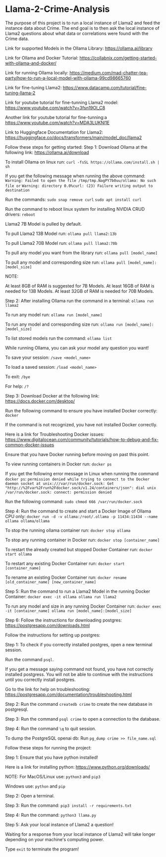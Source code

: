 # Llama-2-Crime-Analysis



The purpose of this project is to run a local instance of Llama2
and feed the instance data about Crime. The end goal is to then
ask the local instance of Llama2 questions about what data or
correlations were found with the Crime data.



Link for supported Models in the Ollama Library:
https://ollama.ai/library

Link for Ollama and Docker Tutorial:
https://collabnix.com/getting-started-with-ollama-and-docker/

Link for running Ollama locally:
https://medium.com/mad-chatter-tea-party/how-to-run-a-local-model-with-ollama-99cd98665760

Link for fine-tuning Llama2:
https://www.datacamp.com/tutorial/fine-tuning-llama-2

Link for youtube tutorial for fine-tunning Llama2 model:
https://www.youtube.com/watch?v=3fsn19OI_C8

Another link for youtube tutorial for fine-tunning:a
https://www.youtube.com/watch?v=MDA3LUKNl1E

Link to Huggingface Documentation for Llama2:
https://huggingface.co/docs/transformers/main/model_doc/llama2



Follow these steps for getting started:
Step 1:
Download Ollama at the following link:
https://ollama.ai/download

To install Ollama on linux run:
`curl -fsSL https://ollama.com/install.sh | sh`

If you get the following message when running the above command:
`Warning: Failed to open the file /tmp/tmp.NagPY7b0uu/ollama: No such file or`
`Warning: directory 0.0%curl: (23) Failure writing output to destination`

Run the commands:
`sudo snap remove curl`
`sudo apt install curl`

Run the command to reboot linux system for installing NVIDIA CRUD drivers:
`reboot`

Llama2 7B Model is pulled by default.

To pull Llama2 13B Model run:
`ollama pull llama2:13b`

To pull Llama2 70B Model run:
`ollama pull llama2:70b`

To pull any model you want from the library run:
`ollama pull [model_name]`

To pull any model and corresponding size run:
`ollama pull [model_name]:[model_size]`

NOTE:

At least 8GB of RAM is suggested for 7B Models.
At least 16GB of RAM is needed for 13B Models.
At least 32GB of RAM is needed for 70B Models.

Step 2:
After installing Ollama run the command in a terminal:
`ollama run llama2`

To run any model run:
`ollama run [model_name]`

To run any model and corresponding size run:
`ollama run [model_name]:[model_size]`

To list stored models run the command:
`ollama list`

While running Ollama, you can ask your model any question you want!

To save your session:
`/save <model_name>`

To load a saved session:
`/load <model_name>`

To exit:
`/bye`

For help:
`/?`

Step 3:
Download Docker at the following link:
https://docs.docker.com/desktop/

Run the following command to ensure you have installed Docker correctly:
`docker`

If the command is not recognized, you have not installed Docker correctly.

Here is a link for Troubleshooting Docker issues:
https://www.digitalocean.com/community/tutorials/how-to-debug-and-fix-common-docker-issues

Ensure that you have Docker running before moving on past this point.

To view running containers in Docker run:
`docker ps`

If you get the following error message in Linux when running the command `docker ps`:
`permission denied while trying to connect to the Docker daemon socket at unix:///var/run/docker.sock: Get "http://%2Fvar%2Frun%2Fdocker.sock/v1.24/containers/json": dial unix /var/run/docker.sock: connect: permission denied`

Run the following command:
`sudo chmod 666 /var/run/docker.sock`

Step 4:
Run the command to create and start a Docker Image of Ollama CPU only:
`docker run -d -v ollama:/root/.ollama -p 11434:11434 --name ollama ollama/ollama`

To stop the running ollama container run:
`docker stop ollama`

To stop any running container in Docker run:
`docker stop [container_name]`

To restart the already created but stopped Docker Container run:
`docker start ollama`

To restart any existing Docker Container run:
`docker start [container_name]`

To rename an existing Docker Container run:
`docker rename [old_container_name] [new_container_name]`

Step 5:
Run the command to run a Llama2 Model in the running Docker Container:
`docker exec -it ollama ollama run llama2`

To run any model and size in any running Docker Container run:
`docker exec -it [container_name] ollama run [model_name]:[model_size]`

Step 6:
Follow the instructions for downloading postgres:
https://postgresapp.com/downloads.html

Follow the instructions for setting up postgres:

Step 1:
To check if you correctly installed postgres, open a new terminal session.

Run the command `psql`.

If you get a message saying command not found, you have not correctly
installed postgress. You will not be able to continue with the
instructions until you correctly install postgres.

Go to the link for help on troubleshooting:
https://postgresapp.com/documentation/troubleshooting.html

Step 2:
Run the command `createdb crime` to create the new database in postgresql.

Step 3:
Run the command `psql crime` to open a connection to the database.

Step 4:
Run the command `\q` to quit session.

To dump the PostgreSQL openai db:
Run `pg_dump crime >> file_name.sql`

Follow these steps for running the project:

Step 1:
Ensure that you have python installed!

Here is a link for installing python:
https://www.python.org/downloads/

NOTE:
For MacOS/Linux use:
`python3` and `pip3`

Windows use:
`python` and `pip`

Step 2:
Open a terminal.

Step 3:
Run the command:
`pip3 install -r requirements.txt`

Step 4:
Run the command:
`python3 llama.py`

Step 5:
Ask your local instance of Llama2 a question!

Waiting for a response from your local instance of Llama2 will take
longer depending on your machine's computing power.

Type `exit` to terminate the program!